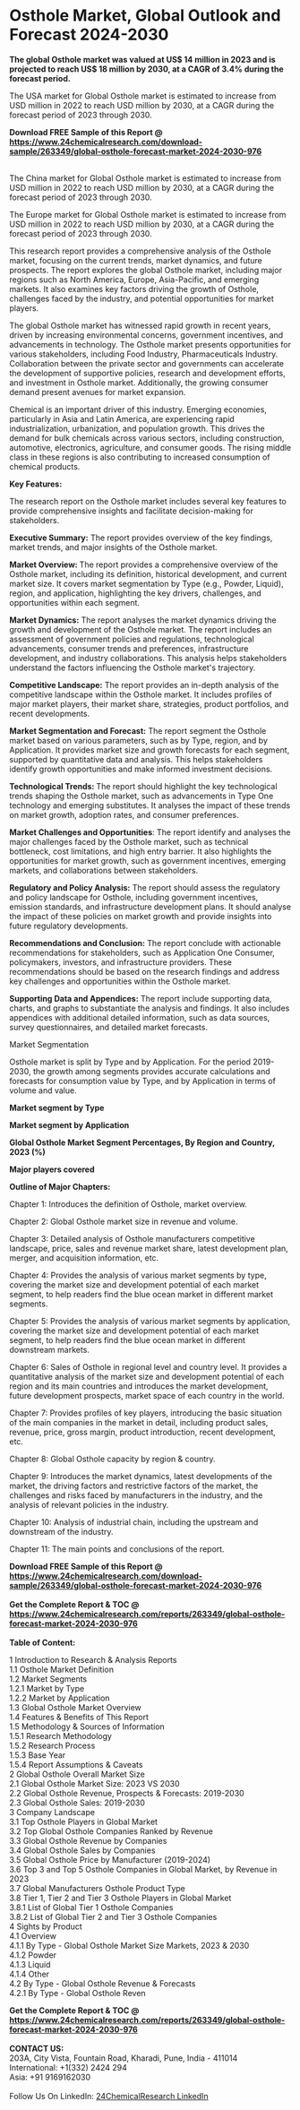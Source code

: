 <h1>Osthole Market, Global Outlook and Forecast 2024-2030</h1><p><strong>The global Osthole market was valued at US$ 14 million in 2023 and is projected to reach US$ 18 million by 2030, at a CAGR of 3.4% during the forecast period.</strong></p><p>
</p><p>The USA market for Global Osthole market is estimated to increase from USD million in 2022 to reach USD million by 2030, at a CAGR during the forecast period of 2023 through 2030.</p><div><b>Download FREE Sample of this Report @ 
            <a href="https://www.24chemicalresearch.com/download-sample/263349/global-osthole-forecast-market-2024-2030-976">
            https://www.24chemicalresearch.com/download-sample/263349/global-osthole-forecast-market-2024-2030-976</a></b></div><br><p>
</p><p>The China market for Global Osthole market is estimated to increase from USD million in 2022 to reach USD million by 2030, at a CAGR during the forecast period of 2023 through 2030.</p><p>
</p><p>The Europe market for Global Osthole market is estimated to increase from USD million in 2022 to reach USD million by 2030, at a CAGR during the forecast period of 2023 through 2030.</p><p>
</p><p>This research report provides a comprehensive analysis of the Osthole market, focusing on the current trends, market dynamics, and future prospects. The report explores the global Osthole market, including major regions such as North America, Europe, Asia-Pacific, and emerging markets. It also examines key factors driving the growth of Osthole, challenges faced by the industry, and potential opportunities for market players.</p><p>
The global Osthole market has witnessed rapid growth in recent years, driven by increasing environmental concerns, government incentives, and advancements in technology. The Osthole market presents opportunities for various stakeholders, including Food Industry, Pharmaceuticals Industry. Collaboration between the private sector and governments can accelerate the development of supportive policies, research and development efforts, and investment in Osthole market. Additionally, the growing consumer demand present avenues for market expansion.</p><p>
Chemical is an important driver of this industry. Emerging economies, particularly in Asia and Latin America, are experiencing rapid industrialization, urbanization, and population growth. This drives the demand for bulk chemicals across various sectors, including construction, automotive, electronics, agriculture, and consumer goods. The rising middle class in these regions is also contributing to increased consumption of chemical products.</p><p>
<strong>Key Features:</strong></p><p>
The research report on the Osthole market includes several key features to provide comprehensive insights and facilitate decision-making for stakeholders.</p><p>
<strong>Executive Summary:</strong> The report provides overview of the key findings, market trends, and major insights of the Osthole market.</p><p>
<strong>Market Overview: </strong>The report provides a comprehensive overview of the Osthole market, including its definition, historical development, and current market size. It covers market segmentation by Type (e.g., Powder, Liquid), region, and application, highlighting the key drivers, challenges, and opportunities within each segment.</p><p>
<strong>Market Dynamics:</strong> The report analyses the market dynamics driving the growth and development of the Osthole market. The report includes an assessment of government policies and regulations, technological advancements, consumer trends and preferences, infrastructure development, and industry collaborations. This analysis helps stakeholders understand the factors influencing the Osthole market's trajectory.</p><p>
<strong>Competitive Landscape:</strong> The report provides an in-depth analysis of the competitive landscape within the Osthole market. It includes profiles of major market players, their market share, strategies, product portfolios, and recent developments.</p><p>
<strong>Market Segmentation and Forecast:</strong> The report segment the Osthole market based on various parameters, such as by Type, region, and by Application. It provides market size and growth forecasts for each segment, supported by quantitative data and analysis. This helps stakeholders identify growth opportunities and make informed investment decisions.</p><p>
<strong>Technological Trends: </strong>The report should highlight the key technological trends shaping the Osthole market, such as advancements in Type One technology and emerging substitutes. It analyses the impact of these trends on market growth, adoption rates, and consumer preferences.</p><p>
<strong>Market Challenges and Opportunities</strong>: The report identify and analyses the major challenges faced by the Osthole market, such as technical bottleneck, cost limitations, and high entry barrier. It also highlights the opportunities for market growth, such as government incentives, emerging markets, and collaborations between stakeholders.</p><p>
<strong>Regulatory and Policy Analysis:</strong> The report should assess the regulatory and policy landscape for Osthole, including government incentives, emission standards, and infrastructure development plans. It should analyse the impact of these policies on market growth and provide insights into future regulatory developments.</p><p>
<strong>Recommendations and Conclusion:</strong> The report conclude with actionable recommendations for stakeholders, such as Application One Consumer, policymakers, investors, and infrastructure providers. These recommendations should be based on the research findings and address key challenges and opportunities within the Osthole market.</p><p>
<strong>Supporting Data and Appendices:</strong> The report include supporting data, charts, and graphs to substantiate the analysis and findings. It also includes appendices with additional detailed information, such as data sources, survey questionnaires, and detailed market forecasts.</p><p>
Market Segmentation</p><p>
Osthole market is split by Type and by Application. For the period 2019-2030, the growth among segments provides accurate calculations and forecasts for consumption value by Type, and by Application in terms of volume and value.</p><p>
<strong>Market segment by Type</strong></p><p>
</p><p>
</p><p><strong>Market segment by Application</strong></p><p>
</p><p>
</p><p><strong>Global Osthole Market Segment Percentages, By Region and Country, 2023 (%)</strong></p><p>
</p><p>
</p><p><strong>Major players covered</strong></p><p>
</p><p>
</p><p><strong>Outline of Major Chapters:</strong></p><p>
Chapter 1: Introduces the definition of Osthole, market overview.</p><p>
Chapter 2: Global Osthole market size in revenue and volume.</p><p>
Chapter 3: Detailed analysis of Osthole manufacturers competitive landscape, price, sales and revenue market share, latest development plan, merger, and acquisition information, etc.</p><p>
Chapter 4: Provides the analysis of various market segments by type, covering the market size and development potential of each market segment, to help readers find the blue ocean market in different market segments.</p><p>
Chapter 5: Provides the analysis of various market segments by application, covering the market size and development potential of each market segment, to help readers find the blue ocean market in different downstream markets.</p><p>
Chapter 6: Sales of Osthole in regional level and country level. It provides a quantitative analysis of the market size and development potential of each region and its main countries and introduces the market development, future development prospects, market space of each country in the world.</p><p>
Chapter 7: Provides profiles of key players, introducing the basic situation of the main companies in the market in detail, including product sales, revenue, price, gross margin, product introduction, recent development, etc.</p><p>
Chapter 8: Global Osthole capacity by region &amp; country.</p><p>
Chapter 9: Introduces the market dynamics, latest developments of the market, the driving factors and restrictive factors of the market, the challenges and risks faced by manufacturers in the industry, and the analysis of relevant policies in the industry.</p><p>
Chapter 10: Analysis of industrial chain, including the upstream and downstream of the industry.</p><p>
Chapter 11: The main points and conclusions of the report.</p><div><b>Download FREE Sample of this Report @ 
            <a href="https://www.24chemicalresearch.com/download-sample/263349/global-osthole-forecast-market-2024-2030-976">
            https://www.24chemicalresearch.com/download-sample/263349/global-osthole-forecast-market-2024-2030-976</a></b></div><br><div><b>Get the Complete Report & TOC @ 
            <a href="https://www.24chemicalresearch.com/reports/263349/global-osthole-forecast-market-2024-2030-976">
            https://www.24chemicalresearch.com/reports/263349/global-osthole-forecast-market-2024-2030-976</a></b></div><br>
            <b>Table of Content:</b><p>1 Introduction to Research & Analysis Reports<br />
    1.1 Osthole Market Definition<br />
    1.2 Market Segments<br />
        1.2.1 Market by Type<br />
        1.2.2 Market by Application<br />
    1.3 Global Osthole Market Overview<br />
    1.4 Features & Benefits of This Report<br />
    1.5 Methodology & Sources of Information<br />
        1.5.1 Research Methodology<br />
        1.5.2 Research Process<br />
        1.5.3 Base Year<br />
        1.5.4 Report Assumptions & Caveats<br />
2 Global Osthole Overall Market Size<br />
    2.1 Global Osthole Market Size: 2023 VS 2030<br />
    2.2 Global Osthole Revenue, Prospects & Forecasts: 2019-2030<br />
    2.3 Global Osthole Sales: 2019-2030<br />
3 Company Landscape<br />
    3.1 Top Osthole Players in Global Market<br />
    3.2 Top Global Osthole Companies Ranked by Revenue<br />
    3.3 Global Osthole Revenue by Companies<br />
    3.4 Global Osthole Sales by Companies<br />
    3.5 Global Osthole Price by Manufacturer (2019-2024)<br />
    3.6 Top 3 and Top 5 Osthole Companies in Global Market, by Revenue in 2023<br />
    3.7 Global Manufacturers Osthole Product Type<br />
    3.8 Tier 1, Tier 2 and Tier 3 Osthole Players in Global Market<br />
        3.8.1 List of Global Tier 1 Osthole Companies<br />
        3.8.2 List of Global Tier 2 and Tier 3 Osthole Companies<br />
4 Sights by Product<br />
    4.1 Overview<br />
        4.1.1 By Type - Global Osthole Market Size Markets, 2023 & 2030<br />
        4.1.2 Powder<br />
        4.1.3 Liquid<br />
        4.1.4 Other<br />
    4.2 By Type - Global Osthole Revenue & Forecasts<br />
        4.2.1 By Type - Global Osthole Reven</p><div><b>Get the Complete Report & TOC @ 
            <a href="https://www.24chemicalresearch.com/reports/263349/global-osthole-forecast-market-2024-2030-976">
            https://www.24chemicalresearch.com/reports/263349/global-osthole-forecast-market-2024-2030-976</a></b></div><br><b>CONTACT US:</b><br>
            203A, City Vista, Fountain Road, Kharadi, Pune, India - 411014<br>
            International: +1(332) 2424 294<br>
            Asia: +91 9169162030 <br><br>
            Follow Us On LinkedIn: <a href="https://www.linkedin.com/company/24chemicalresearch/">24ChemicalResearch LinkedIn</a>
